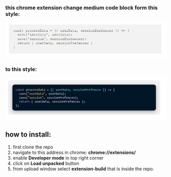 ### this chrome extension change medium code block form this style: 

![medium_default](./assets/default.PNG)

### to this style:

![medium_default](./assets/better_style.PNG)


## how to install:

1. first clone the repo
2. navigate to this address in chrome: **chrome://extensions/**
3. enable **Developer mode** in top right corner
4. click on **Load unpacked** button
5. from upload window select **extension-build** that is inside the repo.
